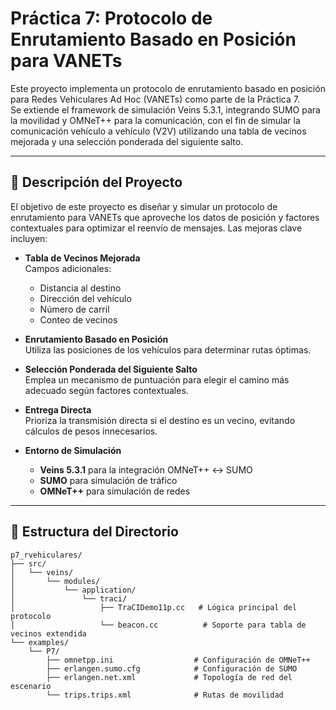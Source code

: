# Práctica 7: Protocolo de Enrutamiento Basado en Posición para VANETs

Este proyecto implementa un protocolo de enrutamiento basado en posición para Redes Vehiculares Ad Hoc (VANETs) como parte de la Práctica 7.  
Se extiende el framework de simulación Veins 5.3.1, integrando SUMO para la movilidad y OMNeT++ para la comunicación, con el fin de simular la comunicación vehículo a vehículo (V2V) utilizando una tabla de vecinos mejorada y una selección ponderada del siguiente salto.

---

## 📖 Descripción del Proyecto

El objetivo de este proyecto es diseñar y simular un protocolo de enrutamiento para VANETs que aproveche los datos de posición y factores contextuales para optimizar el reenvío de mensajes. Las mejoras clave incluyen:

- **Tabla de Vecinos Mejorada**  
  Campos adicionales:
  - Distancia al destino  
  - Dirección del vehículo  
  - Número de carril  
  - Conteo de vecinos  

- **Enrutamiento Basado en Posición**  
  Utiliza las posiciones de los vehículos para determinar rutas óptimas.

- **Selección Ponderada del Siguiente Salto**  
  Emplea un mecanismo de puntuación para elegir el camino más adecuado según factores contextuales.

- **Entrega Directa**  
  Prioriza la transmisión directa si el destino es un vecino, evitando cálculos de pesos innecesarios.

- **Entorno de Simulación**  
  - **Veins 5.3.1** para la integración OMNeT++ ↔ SUMO  
  - **SUMO** para simulación de tráfico  
  - **OMNeT++** para simulación de redes

---

## 📂 Estructura del Directorio

```text
p7_rvehiculares/
├── src/
│   └── veins/
│       └── modules/
│           └── application/
│               └── traci/
│                   ├── TraCIDemo11p.cc   # Lógica principal del protocolo
│                   └── beacon.cc          # Soporte para tabla de vecinos extendida
└── examples/
    └── P7/
        ├── omnetpp.ini                  # Configuración de OMNeT++
        ├── erlangen.sumo.cfg            # Configuración de SUMO
        ├── erlangen.net.xml             # Topología de red del escenario
        └── trips.trips.xml              # Rutas de movilidad
